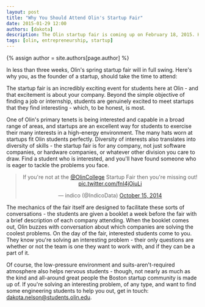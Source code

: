 ```yaml
---
layout: post
title: "Why You Should Attend Olin's Startup Fair"
date: 2015-01-29 12:00
authors: [dakota]
description: The Olin startup fair is coming up on February 18, 2015. Here's why you should attend.
tags: [olin, entrepreneurship, startup]
---
```


{% assign author = site.authors[page.author] %}

In less than three weeks, Olin's spring startup fair will in full swing. Here's why you, as the founder of a startup, should take the time to attend:

The startup fair is an incredibly exciting event for students here at Olin - and that excitement is about your company. Beyond the simple objective of finding a job or internship, students are genuinely excited to meet startups that they find interesting - which, to be honest, is most.

One of Olin's primary tenets is being interested and capable in a broad range of areas, and startups are an excellent way for students to exercise their many interests in a high-energy environment. The many hats worn at startups fit Olin students perfectly.  Diversity of interests also translates into diversity of skills - the startup fair is for any company, not just software companies, or hardware companies, or whatever other division you care to draw. Find a student who is interested, and you'll have found someone who is eager to tackle the problems you face.

<center>
<blockquote class="twitter-tweet" lang="en"><p>If you&#39;re not at the <a href="https://twitter.com/OlinCollege">@OlinCollege</a> Startup Fair then you&#39;re missing out! <a href="http://t.co/fnI4jOiuLi">pic.twitter.com/fnI4jOiuLi</a></p>&mdash; indico (@IndicoData) <a href="https://twitter.com/IndicoData/status/522431454798962689">October 15, 2014</a></blockquote>
<script async src="//platform.twitter.com/widgets.js" charset="utf-8"></script>
</center>

The mechanics of the fair itself are designed to facilitate these sorts of conversations - the students are given a booklet a week before the fair with a brief description of each company attending. When the booklet comes out, Olin buzzes with conversation about which companies are solving the coolest problems. On the day of the fair, interested students come to you. They know you're solving an interesting problem - their only questions are whether or not the team is one they want to work with, and if they can be a part of it.

Of course, the low-pressure environment and suits-aren't-required atmosphere also helps nervous students - though, not nearly as much as the kind and all-around great people the Boston startup community is made up of. If you're solving an interesting problem, of any type, and want to find some engineering students to help you out, get in touch: <a href="mailto:dakota.nelson@students.olin.edu">dakota.nelson@students.olin.edu</a>.
